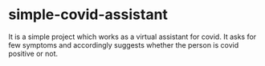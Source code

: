 # simple-covid-assistant
It is a simple project which works as a virtual assistant for covid. It asks for few symptoms and accordingly suggests  whether the person is covid positive or not.

